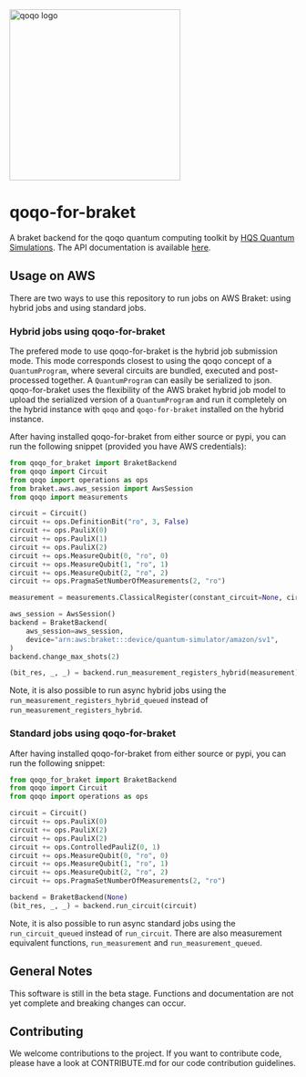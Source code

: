 <img src="qoqo_Logo_vertical_color.png" alt="qoqo logo" width="300" />

# qoqo-for-braket
A braket backend for the qoqo quantum computing toolkit by [HQS Quantum Simulations](https://quantumsimulations.de). The API documentation is available [here](https://hqsquantumsimulations.github.io/qoqo-for-braket/qoqo_for_braket_api/html/generated/qoqo_for_braket.html).

## Usage on AWS

There are two ways to use this repository to run jobs on AWS Braket: using hybrid jobs and using standard jobs.

### Hybrid jobs using qoqo-for-braket

The prefered mode to use qoqo-for-braket is the hybrid job submission mode. This mode corresponds closest to using the qoqo concept of a `QuantumProgram`, where several circuits are bundled, executed and post-processed together. A `QuantumProgram` can easily be serialized to json. qoqo-for-braket uses the flexibility of the AWS braket hybrid job model to upload the serialized version of a `QuantumProgram` and run it completely on the hybrid instance with `qoqo` and `qoqo-for-braket` installed on the hybrid instance. 

After having installed qoqo-for-braket from either source or pypi, you can run the following snippet (provided you have AWS credentials):

```python
from qoqo_for_braket import BraketBackend
from qoqo import Circuit
from qoqo import operations as ops
from braket.aws.aws_session import AwsSession
from qoqo import measurements

circuit = Circuit()
circuit += ops.DefinitionBit("ro", 3, False)
circuit += ops.PauliX(0)
circuit += ops.PauliX(1)
circuit += ops.PauliX(2)
circuit += ops.MeasureQubit(0, "ro", 0)
circuit += ops.MeasureQubit(1, "ro", 1)
circuit += ops.MeasureQubit(2, "ro", 2)
circuit += ops.PragmaSetNumberOfMeasurements(2, "ro")

measurement = measurements.ClassicalRegister(constant_circuit=None, circuits=[circuit])

aws_session = AwsSession()
backend = BraketBackend(
    aws_session=aws_session,
    device="arn:aws:braket:::device/quantum-simulator/amazon/sv1",
)
backend.change_max_shots(2)

(bit_res, _, _) = backend.run_measurement_registers_hybrid(measurement)

```
Note, it is also possible to run async hybrid jobs using the `run_measurement_registers_hybrid_queued` instead of `run_measurement_registers_hybrid`.

### Standard jobs using qoqo-for-braket

After having installed qoqo-for-braket from either source or pypi, you can run the following snippet:

```python
from qoqo_for_braket import BraketBackend
from qoqo import Circuit
from qoqo import operations as ops

circuit = Circuit()
circuit += ops.PauliX(0)
circuit += ops.PauliX(2)
circuit += ops.PauliX(2)
circuit += ops.ControlledPauliZ(0, 1)
circuit += ops.MeasureQubit(0, "ro", 0)
circuit += ops.MeasureQubit(1, "ro", 1)
circuit += ops.MeasureQubit(2, "ro", 2)
circuit += ops.PragmaSetNumberOfMeasurements(2, "ro")

backend = BraketBackend(None)
(bit_res, _, _) = backend.run_circuit(circuit)
```
Note, it is also possible to run async standard jobs using the `run_circuit_queued` instead of `run_circuit`. There are also measurement equivalent functions, `run_measurement` and `run_measurement_queued`.

## General Notes

This software is still in the beta stage. Functions and documentation are not yet complete and breaking changes can occur.

## Contributing

We welcome contributions to the project. If you want to contribute code, please have a look at CONTRIBUTE.md for our code contribution guidelines.

